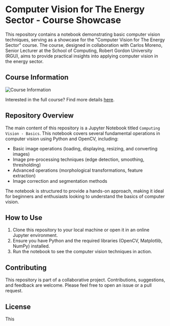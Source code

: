 # Computer Vision for The Energy Sector - Course Showcase

This repository contains a notebook demonstrating basic computer vision techniques, serving as a showcase for the "Computer Vision for The Energy Sector" course. The course, designed in collaboration with Carlos Moreno, Senior Lecturer at the School of Computing, Robert Gordon University (RGU), aims to provide practical insights into applying computer vision in the energy sector.

## Course Information
![Course Information](media/course_info_screenshot.png)

Interested in the full course? Find more details [here](https://www.rgu.ac.uk/study/courses/5630-computer-vision-for-the-energy-sector).

## Repository Overview
The main content of this repository is a Jupyter Notebook titled `Computing Vision - Basics`. This notebook covers several fundamental operations in computer vision using Python and OpenCV, including:

- Basic image operations (loading, displaying, resizing, and converting images)
- Image pre-processing techniques (edge detection, smoothing, thresholding)
- Advanced operations (morphological transformations, feature extraction)
- Image correction and segmentation methods

The notebook is structured to provide a hands-on approach, making it ideal for beginners and enthusiasts looking to understand the basics of computer vision.

## How to Use
1. Clone this repository to your local machine or open it in an online Jupyter environment.
2. Ensure you have Python and the required libraries (OpenCV, Matplotlib, NumPy) installed.
3. Run the notebook to see the computer vision techniques in action.

## Contributing
This repository is part of a collaborative project. Contributions, suggestions, and feedback are welcome. Please feel free to open an issue or a pull request.

## License
This
